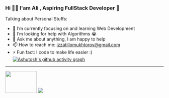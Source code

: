 ### Hi 👋🏽 I'am Ali ,  Aspiring FullStack Developer 🚀


Talking about Personal Stuffs:

- 🌱 I’m currently focusing on and learning Web Development
- 🤔 I’m looking for help with Algorithms 😭
- 💬 Ask me about anything, I am happy to help
- 📫 How to reach me: izzatillomukhtorov@gmail.com
- ⚡ Fun fact: I code to make life easier :)
[![Ashutosh's github activity graph](https://activity-graph.herokuapp.com/graph?username=alimukhtor&bg_color=0d1117&color=4aa6df&line=4aa6df&point=e3f2fd&area=true&hide_border=true)](https://github.com/ashutosh00710/github-readme-activity-graph)

<hr/>
<img src="https://encrypted-tbn0.gstatic.com/images?q=tbn:ANd9GcSUWp7BIy0sDVzih4LCpP1wjiT46GTfr2EiAA&usqp=CAU" width="100" height="70"/>
<img src="https://www.google.com/imgres?imgurl=https%3A%2F%2Fres.cloudinary.com%2Fpracticaldev%2Fimage%2Ffetch%2Fs--qo_Wp38Z--%2Fc_limit%252Cf_auto%252Cfl_progressive%252Cq_auto%252Cw_880%2Fhttps%3A%2F%2Fdev-to-uploads.s3.amazonaws.com%2Fi%2Fe0nl7ziy1la7bpwj7rsp.png&imgrefurl=https%3A%2F%2Fdev.to%2Fvenkyakshaya%2Fthe-single-div-trend-making-the-react-logo-284c&tbnid=3xUSTDqlTXS7iM&vet=12ahUKEwiR4uOG3IP2AhXuhv0HHeAOCM4QMygOegUIARDlAQ..i&docid=lkat7ELY-HKAAM&w=880&h=750&q=react%20logo&ved=2ahUKEwiR4uOG3IP2AhXuhv0HHeAOCM4QMygOegUIARDlAQ" />


